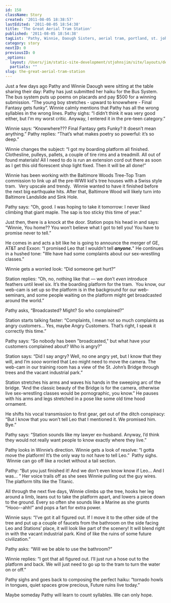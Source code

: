 ```yaml
---
id: 158
className: Story
created: '2011-08-05 18:38:57'
lastEdited: '2011-08-05 18:54:38'
title: 'The Great Aerial Tram Station'
published: '2011-08-05 18:54:38'
tagList: 'Pathy, Winnie, Daough Sisters, aerial tram, portland, st. john''s, Leo, Station, Portland''s Malibu'
category: story
nextID: 0
previousID: 0
_options:
  layout: /Users/jim/static-site-development/stjohnsjim/site/layouts/default.static.ttml
  partials: ""
slug: the-great-aerial-tram-station
---
```

<p>Just a few days ago Pathy and Winnie Daough were sitting at the table sharing their day: Pathy has just submitted her haiku for the Bus System.  The bus system puts up poems on placards and pay $500 for a winning submission.  “The young boy stretches - upward to knowwhere - Final Fantasy gets funky”.  Winnie calmly mentions that Pathy has all the wrong syllables in the wrong lines.  Pathy sighs: “I didn’t think it was very good either, but I’m my worst critic.  Anyway, I entered it in the pre-teen category.”</p>
<p>Winnie says: “Knowwhere??? Final Fantasy gets Funky? It doesn’t mean anything.” Pathy replies: “That’s what makes poetry so powerful: it’s so deep.”</p>
<p>Winnie changes the subject: “I got my boarding platform all finished.  Clothesline, pulleys, pallets, a couple of tire rims and a treadmill.  All out of found materials!  All I need to do is run an extension cord out there as soon as I get this old florescent shop light fixed.  Then it will be all done!”</p>
<p>Winnie has been working with the Baltimore Woods Tree-Top Tram commission to link up all the pre-WWII kid's tree houses with a Swiss style tram.  Very upscale and trendy.  Winnie wanted to have it finished before the next big earthquake hits.  After that, Baltimore Wood will likely turn into Baltimore Landslide and Sink Hole.</p>
<p>Pathy says: “Oh, good.  I was hoping to take it tomorrow: I never liked climbing that giant maple.  The sap is too sticky this time of year.”</p>
<p>Just then, there is a knock at the door.  Station pops his head in and says: “Winnie, You home??  You won’t believe what I got to tell you!  You have to promise never to tell.”</p>
<p>He comes in and acts a bit like he is going to announce the merger of GE, AT&amp;T and Exxon: “I promised Leo that I wouldn’t tell <em><strong>anyone.</strong></em>" He continues in a hushed tone: "We have had some complaints about our sex-wrestling classes.”</p>
<p>Winnie gets a worried look: “Did someone get hurt?”</p>
<p>Station replies: “Oh, no, nothing like that — we don’t <em>even</em> introduce feathers until level six. It’s the boarding platform for the tram.  You know, our web-cam is set up so the platform is in the background for our web-seminars, and some people waiting on the platform might get broadcasted around the world.”</p>
<p>Pathy asks, “Broadcasted? Might? So who complained?”</p>
<p>Station starts talking faster: “Complaints, I mean not so much complaints as angry customers… Yes, maybe Angry Customers.  That’s right, I speak it correctly this time.”</p>
<p>Pathy says: “So nobody has been "broadcasted," but what have your customers complained about?  Who is angry?”</p>
<p>Station says: “Did I say angry? Well, no one angry yet, but I know that they will, and I’m <em>sooo</em> worried that Leo might need to move the camera.  The web-cam in our training room has a view of the St. John’s Bridge through trees and the vacant industrial park.”</p>
<p>Station stretches his arms and waves his hands in the sweeping arc of the bridge. “And the classic beauty of the Bridge is for the camera, otherwise live sex-wrestling classes would be pornographic, you know.” He pauses with his arms and legs stretched in a pose like some old time hood ornament.</p>
<p>He shifts his vocal transmission to first gear, get out of the ditch conspiracy: “But I know that you won’t tell Leo that I mentioned it.  We promised him.  Bye.”</p>
<p>Pathy says: “Station sounds like my lawyer ex-husband.  Anyway, I’d think they would not really want people to know exactly where they live.”</p>
<p>Pathy looks in Winnie’s direction.  Winnie gets a look of resolve: “I gotta move the platform!  It’s the only way to not have to tell Leo.”  Pathy sighs.  Winnie can go off like a rocket without a tail section.</p>
<p>Pathy: “But you just finished it!  And we don’t even know know if Leo…  And I was… ”  Her voice trails off as she sees Winnie pulling out the guy wires. The platform tilts like the Titanic.</p>
<p>All through the next five days, Winnie  climbs up the tree, hooks her leg around a limb, leans out to take the platform apart, and lowers a piece down to the ground.  Every so often she sounds like a Marine as she grunts “Hooo--ahh!” and pops a fart for extra power.</p>
<p>Winnie says: “I’ve got it all figured out.  If I move it to the other side of the tree and put up a couple of faucets  from the bathroom on the side facing Leo and Stations’ place, it will look like part of the scenery!  It will blend right in with the vacant industrial park.  Kind of like the ruins of some future civilization.”</p>
<p>Pathy asks: “Will we be able to use the bathroom?”</p>
<p>Winnie replies: “I got that all figured out.  I’ll just run a hose out to the platform and back.  We will just need to go up to the tram to turn the water on or off.”</p>
<p>Pathy sighs and goes back to composing the perfect haiku: “tornado howls in tongues, quiet spaces grow precious, Future ruins live today.”</p>
<p>Maybe someday Pathy will learn to count syllables.  We can only hope.</p>